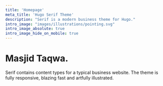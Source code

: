 ```yaml
---
title: 'Homepage'
meta_title: 'Hugo Serif Theme'
description: "Serif is a modern business theme for Hugo."
intro_image: "images/illustrations/pointing.svg"
intro_image_absolute: true
intro_image_hide_on_mobile: true
---
```


# Masjid Taqwa.

Serif contains content types for a typical business website. The theme is fully responsive, blazing fast and artfully illustrated.
